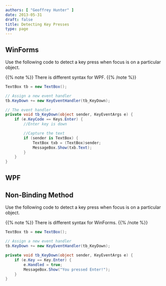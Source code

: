 ```yaml
---
authors: [ "Geoffrey Hunter" ]
date: 2013-05-31
draft: false
title: Detecting Key Presses
type: page
---
```


## WinForms

Use the following code to detect a key press when focus is on a particular object.

{{% note %}}
There is different syntax for WPF.
{{% /note %}}

```c#    
TextBox tb = new TextBox();

// Assign a new event handler
tb.KeyDown += new KeyEventHandler(tb_KeyDown);

// The event handler
private void tb_KeyDown(object sender, KeyEventArgs e) {
    if (e.KeyCode == Keys.Enter) {
        //Enter key is down

        //Capture the text
        if (sender is TextBox) {
            TextBox txb = (TextBox)sender;
            MessageBox.Show(txb.Text);
        }
    }
}
```

## WPF

## Non-Binding Method

Use the following code to detect a key press when focus is on a particular object.

{{% note %}}
There is different syntax for WinForms.
{{% /note %}}

```c#    
TextBox tb = new TextBox();

// Assign a new event handler
tb.KeyDown += new KeyEventHandler(tb_KeyDown);

private void tb_KeyDown(object sender, KeyEventArgs e) {
    if (e.Key == Key.Enter) {
        e.Handled = true;
        MessageBox.Show("You pressed Enter!");
    }
}
```